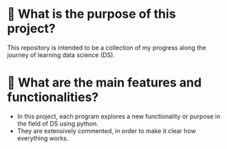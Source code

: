 # 🧭 What is the purpose of this project?
This repository is intended to be a collection of my progress along the journey of learning data science (DS).

# 🧩 What are the main features and functionalities?
- In this project, each program explores a new functionality or purpose in the field of DS using python.
- They are extensively commented, in order to make it clear how everything works.
